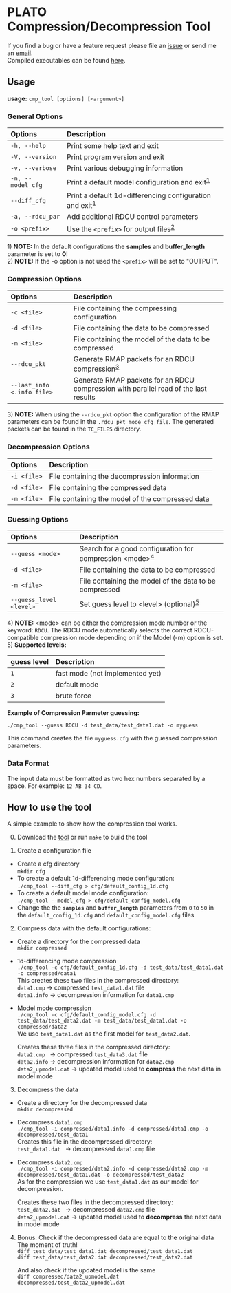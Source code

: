 # PLATO Compression/Decompression Tool

If you find a bug or have a feature request please file an [issue][1] or send
me an [email][2].  
Compiled executables can be found [here][3].

## Usage

**usage:** `cmp_tool [options] [<argument>]`

### General Options

| Options           | Description                                                                   |
|:------------------|:------------------------------------------------------------------------------|
| `-h, --help`      | Print some help text and exit                                                 |
| `-V, --version`   | Print program version and exit                                                |
| `-v, --verbose`   | Print various debugging information                                           |
| `-n, --model_cfg` | Print a default model configuration and exit<sup>[1](#fnote1)</sup>           |
| `--diff_cfg`      | Print a default 1d-differencing configuration and exit<sup>[1](#fnote1)</sup> |
| `-a, --rdcu_par`  | Add additional RDCU control parameters                                        |
| `-o <prefix>`     | Use the `<prefix>` for output files<sup>[2](#fnote2)</sup>                    |

<a name="fnote1">1</a>) **NOTE:** In the default configurations the **samples**
and **buffer_length** parameter is set to **0**!  
<a name="fnote2">2</a>) **NOTE:** If the -o option is not used the `<prefix>`
will be set to "OUTPUT".

### Compression Options

| Options                     | Description                                                                          |
|:----------------------------|:-------------------------------------------------------------------------------------|
| `-c <file>`                 | File containing the compressing configuration                                        |
| `-d <file>`                 | File containing the data to be compressed                                            |
| `-m <file>`                 | File containing the model of the data to be compressed                               |
| `--rdcu_pkt`                | Generate RMAP packets for an RDCU compression<sup>[3](#fnoot3)</sup>                 |
| `--last_info  <.info file>` | Generate RMAP packets for an RDCU compression with parallel read of the last results |

<a name="foot3">3</a>) **NOTE:** When using the `--rdcu_pkt` option the
configuration of the RMAP parameters can be found in the `.rdcu_pkt_mode_cfg file`.
The generated packets can be found in the `TC_FILES` directory.

### Decompression Options

| Options     | Description                                      |
|:----------- |:-------------------------------------------------|
| `-i <file>` | File containing the decompression information    |
| `-d <file>` | File containing the compressed data              |
| `-m <file>` | File containing the model of the compressed data |

### Guessing Options

| Options                 | Description                                                                     |
|:------------------------|:--------------------------------------------------------------------------------|
| `--guess <mode>`        | Search for a good configuration for compression \<mode\><sup>[4](#fnoot4)</sup> |
| `-d <file>`             | File containing the data to be compressed                                       |
| `-m <file>`             | File containing the model of the data to be compressed                          |
| `--guess_level <level>` | Set guess level to \<level\> (optional)<sup>[5](#fnoot5)</sup>                  |

<a name="fnoot4">4</a>) **NOTE:** \<mode\> can be either the compression mode
number or the keyword: `RDCU`. The RDCU mode automatically selects the correct
RDCU-compatible compression mode depending on if the Model (-m) option is set.  
<a name="fnoot5">5</a>) **Supported levels:** 

| guess level | Description                     |
|:------------|:--------------------------------|
| `1`         | fast mode (not implemented yet) |
| `2`         | default mode                    |
| `3`         | brute force                     |

**Example of Compression Parmeter guessing:**

``./cmp_tool --guess RDCU -d test_data/test_data1.dat -o myguess``

This command creates the file `myguess.cfg` with the guessed compression parameters.

### Data Format

The input data must be formatted as two hex numbers separated by a space.
For example: `12 AB 34 CD`.

## How to use the tool

A simple example to show how the compression tool works.

0. Download the [tool][3] or run `make` to build the tool

1. Create a configuration file
* Create a cfg directory  
    `mkdir cfg`
* To create a default 1d-differencing mode configuration:  
    `./cmp_tool --diff_cfg > cfg/default_config_1d.cfg`
* To create a default model mode configuration:  
    `./cmp_tool --model_cfg > cfg/default_config_model.cfg`
* Change the the **`samples`** and **`buffer_length`** parameters from `0` to `50`
in the `default_config_1d.cfg` and `default_config_model.cfg` files

2. Compress data with the default configurations:
* Create a directory for the compressed data  
    `mkdir compressed`
* 1d-differencing mode compression  
   `./cmp_tool -c cfg/default_config_1d.cfg -d test_data/test_data1.dat -o compressed/data1`  
    This creates these two files in the compressed directory:  
    `data1.cmp`        -> compressed `test_data1.dat` file  
    `data1.info`       -> decompression information for `data1.cmp`
* Model mode compression  
   `./cmp_tool -c cfg/default_config_model.cfg -d test_data/test_data2.dat -m test_data/test_data1.dat -o compressed/data2`  
    We use `test_data1.dat` as the first model for `test_data2.dat`.

    Creates these three files in the compressed directory:  
    `data2.cmp `        -> compressed `test_data3.dat` file  
    `data2.info`        -> decompression information for `data2.cmp`  
    `data2_upmodel.dat` -> updated model used to **compress** the next data in model mode

3.  Decompress the data  
* Create a directory for the decompressed data  
    `mkdir decompressed` 
* Decompress `data1.cmp`  
    `./cmp_tool -i compressed/data1.info -d compressed/data1.cmp -o decompressed/test_data1`  
    Creates this file in the decompressed directory:  
    `test_data1.dat `  -> decompressed `data1.cmp` file
* Decompress `data2.cmp`  
    `./cmp_tool -i compressed/data2.info -d compressed/data2.cmp -m decompressed/test_data1.dat -o decompressed/test_data2`  
    As for the compression we use `test_data1.dat` as our model for decompression.  

    Creates these two files in the decompressed directory:  
    `test_data2.dat `   -> decompressed `data2.cmp` file  
    `data2_upmodel.dat` -> updated model used to **decompress** the next data in model mode

4. Bonus: Check if the decompressed data are equal to the original data  
    The moment of truth!  
    `diff test_data/test_data1.dat decompressed/test_data1.dat`  
    `diff test_data/test_data2.dat decompressed/test_data2.dat`  

    And also check if the updated model is the same  
    `diff compressed/data2_upmodel.dat decompressed/test_data2_upmodel.dat`

[1]: <https://gitlab.phaidra.org/loidoltd15/cmp_tool/-/issues> "issues"
[2]: <mailto:dominik.loidolt@univie.ac.at?subject=%5BIssue%5D%20Cmd_Tool> "email"
[3]: <https://gitlab.phaidra.org/loidoltd15/cmp_tool/-/releases> "release"